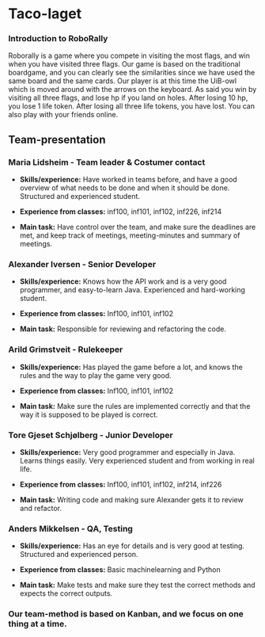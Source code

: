 # Taco-laget

### Introduction to RoboRally
Roborally is a game where you compete in visiting the most flags, and win when you have visited three flags.
Our game is based on the traditional boardgame, and you can clearly see the similarities since we have used the same board and the same cards.
  Our player is at this time the UiB-owl which is moved around with the arrows on the keyboard. As said you win by visiting all three flags, and lose hp 
  if you land on holes. After losing 10 hp, you lose 1 life token. After losing all three life tokens, you have lost. You can also play with your friends online.
  
## Team-presentation
### Maria Lidsheim - Team leader & Costumer contact
* __Skills/experience:__ Have worked in teams before, and have a good
  overview of what needs to be done and when it should be done. Structured and experienced
  student.

* __Experience from classes:__ inf100, inf101, inf102, inf226, inf214

* __Main task:__ Have control over the team, and make sure the deadlines are met,
  and keep track of meetings, meeting-minutes and summary of meetings.

### Alexander Iversen - Senior Developer
* __Skills/experience:__ Knows how the API work and is a very good
  programmer, and easy-to-learn Java. Experienced and hard-working student.

* __Experience from classes:__ Inf100, inf101, inf102

* __Main task:__ Responsible for reviewing and refactoring the code.

### Arild Grimstveit - Rulekeeper
* __Skills/experience:__ Has played the game before a lot, and knows the rules
  and the way to play the game very good.

* __Experience from classes:__ Inf100, inf101, inf102

* __Main task:__ Make sure the rules are implemented correctly and that the way
  it is supposed to be played is correct.

### Tore Gjeset Schjølberg - Junior Developer
* __Skills/experience:__ Very good programmer and especially in Java. Learns things
  easily. Very experienced student and from working in real life.

* __Experience from classes:__ Inf100, inf101, inf102, inf214, inf226

* __Main task:__ Writing code and making sure Alexander gets it to review and refactor.

### Anders Mikkelsen - QA, Testing
* __Skills/experience:__ Has an eye for details and is very good at testing.
  Structured and experienced person.

* __Experience from classes:__ Basic machinelearning and Python

* __Main task:__ Make tests and make sure they
  test the correct methods and expects the correct outputs.
  
### Our team-method is based on Kanban, and we focus on one thing at a time. 
